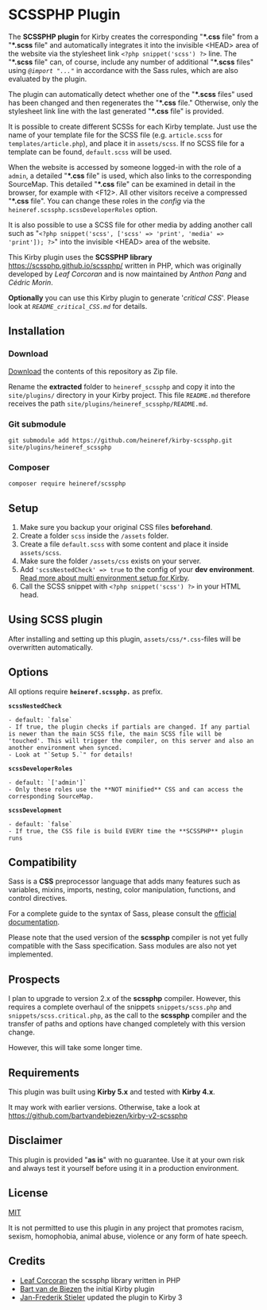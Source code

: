# SCSSPHP Plugin

The **SCSSPHP plugin** for Kirby creates the corresponding "**\*.css** file" from a "**\*.scss** file" and automatically integrates it into the invisible <HEAD\> area of the website via the stylesheet link `<?php snippet('scss') ?>` line.
The "**\*.scss** file" can, of course, include any number of additional "**\*.scss** files" using *`@import "..."`* in accordance with the Sass rules, which are also evaluated by the plugin.

The plugin can automatically detect whether one of the "**\*.scss** files" used has been changed and then regenerates the "**\*.css** file." Otherwise, only the stylesheet link line with the last generated "**\*.css** file" is provided.

It is possible to create different SCSSs for each Kirby template. Just use the name of your template file for the SCSS file (e.g. `article.scss` for `templates/article.php`), and place it in `assets/scss`. If no SCSS file for a template can be found, `default.scss` will be used.

When the website is accessed by someone logged-in with the role of a `admin`, a detailed "**\*.css** file" is used, which also links to the corresponding SourceMap. This detailed "**\*.css** file" can be examined in detail in the browser, for example with <F12\>.
All other visitors receive a compressed "**\*.css** file".
You can change these roles in the *config* via the `heineref.scssphp.scssDeveloperRoles` option.

It is also possible to use a SCSS file for other media by adding another call such as "`<?php snippet('scss', ['scss' => 'print', 'media' => 'print']); ?>`" into the invisible <HEAD\> area of the website.

This Kirby plugin uses the **SCSSPHP library** https://scssphp.github.io/scssphp/ written in PHP, which was originally developed by *Leaf Corcoran* and is now maintained by *Anthon Pang* and *Cédric Morin*.

**Optionally** you can use this Kirby plugin to generate '*critical CSS*'. Please look at *`README_critical_CSS.md`* for details.

## Installation

### Download

[Download](https://github.com/heineref/kirby-scssphp/archive/master.zip) the contents of this repository as Zip file.


Rename the **extracted** folder to `heineref_scssphp` and copy it into the `site/plugins/` directory in your Kirby project.
This file `README.md` therefore receives the path `site/plugins/heineref_scssphp/README.md`.

### Git submodule

```
git submodule add https://github.com/heineref/kirby-scssphp.git site/plugins/heineref_scssphp
```

### Composer

```
composer require heineref/scssphp
```

## Setup

1. Make sure you backup your original CSS files **beforehand**.
2. Create a folder `scss` inside the `/assets` folder.
3. Create a file `default.scss` with some content and place it inside `assets/scss`.
4. Make sure the folder `/assets/css` exists on your server.
5. Add `'scssNestedCheck' => true` to the config of your **dev environment**. [Read more about multi environment setup for Kirby](https://getkirby.com/docs/guide/configuration#multi-environment-setup).
6. Call the SCSS snippet with `<?php snippet('scss') ?>` in your HTML head.

## Using SCSS plugin

After installing and setting up this plugin, `assets/css/*.css`-files will be overwritten automatically. 

## Options

All options require **`heineref.scssphp.`** as prefix.

**`scssNestedCheck`**

    - default: `false`
    - If true, the plugin checks if partials are changed. If any partial is newer than the main SCSS file, the main SCSS file will be 'touched'. This will trigger the compiler, on this server and also an another environment when synced.
    - Look at "`Setup 5.`" for details!

**`scssDeveloperRoles`**

    - default: `['admin']`
    - Only these roles use the **NOT minified** CSS and can access the corresponding SourceMap.

**`scssDevelopment`**

    - default: `false`
    - If true, the CSS file is build EVERY time the **SCSSPHP** plugin runs

## Compatibility

Sass is a **CSS** preprocessor language that adds many features such as variables, mixins, imports, nesting, color manipulation, functions, and control directives.

For a complete guide to the syntax of Sass, please consult the [official documentation](https://sass-lang.com/documentation).

Please note that the used version of the **scssphp** compiler is not yet fully compatible with the Sass specification. Sass modules are also not yet implemented.

## Prospects

I plan to upgrade to version 2.x of the **scssphp** compiler. However, this requires a complete overhaul of the snippets `snippets/scss.php` and `snippets/scss.critical.php`, as the call to the **scssphp** compiler and the transfer of paths and options have changed completely with this version change.

However, this will take some longer time.

## Requirements

This plugin was built using **Kirby 5.x** and tested with **Kirby 4.x**. 

It may work with earlier versions. Otherwise, take a look at https://github.com/bartvandebiezen/kirby-v2-scssphp

## Disclaimer

This plugin is provided "**as is**" with no guarantee. Use it at your own risk and always test it yourself before using it in a production environment.

## License

[MIT](LICENSE.md)

It is not permitted to use this plugin in any project that promotes racism, sexism, homophobia, animal abuse, violence or any form of hate speech.

## Credits

- [Leaf Corcoran](https://github.com/scssphp/scssphp) the scssphp library written in PHP
- [Bart van de Biezen](https://github.com/bartvandebiezen/kirby-v2-scssphp) the initial Kirby plugin
- [Jan-Frederik Stieler](https://github.com/janstieler/kirby-v2-scssphp) updated the plugin to Kirby 3
